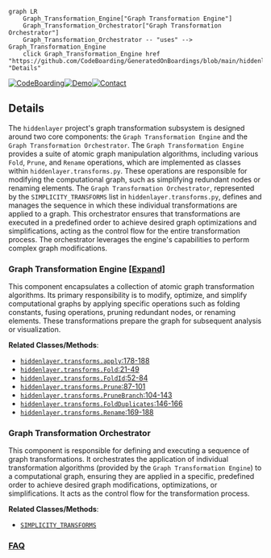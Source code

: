 ```mermaid
graph LR
    Graph_Transformation_Engine["Graph Transformation Engine"]
    Graph_Transformation_Orchestrator["Graph Transformation Orchestrator"]
    Graph_Transformation_Orchestrator -- "uses" --> Graph_Transformation_Engine
    click Graph_Transformation_Engine href "https://github.com/CodeBoarding/GeneratedOnBoardings/blob/main/hiddenlayer/Graph_Transformation_Engine.md" "Details"
```

[![CodeBoarding](https://img.shields.io/badge/Generated%20by-CodeBoarding-9cf?style=flat-square)](https://github.com/CodeBoarding/GeneratedOnBoardings)[![Demo](https://img.shields.io/badge/Try%20our-Demo-blue?style=flat-square)](https://www.codeboarding.org/demo)[![Contact](https://img.shields.io/badge/Contact%20us%20-%20contact@codeboarding.org-lightgrey?style=flat-square)](mailto:contact@codeboarding.org)

## Details

The `hiddenlayer` project's graph transformation subsystem is designed around two core components: the `Graph Transformation Engine` and the `Graph Transformation Orchestrator`. The `Graph Transformation Engine` provides a suite of atomic graph manipulation algorithms, including various `Fold`, `Prune`, and `Rename` operations, which are implemented as classes within `hiddenlayer.transforms.py`. These operations are responsible for modifying the computational graph, such as simplifying redundant nodes or renaming elements. The `Graph Transformation Orchestrator`, represented by the `SIMPLICITY_TRANSFORMS` list in `hiddenlayer.transforms.py`, defines and manages the sequence in which these individual transformations are applied to a graph. This orchestrator ensures that transformations are executed in a predefined order to achieve desired graph optimizations and simplifications, acting as the control flow for the entire transformation process. The orchestrator leverages the engine's capabilities to perform complex graph modifications.

### Graph Transformation Engine [[Expand]](./Graph_Transformation_Engine.md)
This component encapsulates a collection of atomic graph transformation algorithms. Its primary responsibility is to modify, optimize, and simplify computational graphs by applying specific operations such as folding constants, fusing operations, pruning redundant nodes, or renaming elements. These transformations prepare the graph for subsequent analysis or visualization.


**Related Classes/Methods**:

- <a href="https://github.com/waleedka/hiddenlayer/blob/master/hiddenlayer/transforms.py#L178-L188" target="_blank" rel="noopener noreferrer">`hiddenlayer.transforms.apply`:178-188</a>
- <a href="https://github.com/waleedka/hiddenlayer/blob/master/hiddenlayer/transforms.py#L21-L49" target="_blank" rel="noopener noreferrer">`hiddenlayer.transforms.Fold`:21-49</a>
- <a href="https://github.com/waleedka/hiddenlayer/blob/master/hiddenlayer/transforms.py#L52-L84" target="_blank" rel="noopener noreferrer">`hiddenlayer.transforms.FoldId`:52-84</a>
- <a href="https://github.com/waleedka/hiddenlayer/blob/master/hiddenlayer/transforms.py#L87-L101" target="_blank" rel="noopener noreferrer">`hiddenlayer.transforms.Prune`:87-101</a>
- <a href="https://github.com/waleedka/hiddenlayer/blob/master/hiddenlayer/transforms.py#L104-L143" target="_blank" rel="noopener noreferrer">`hiddenlayer.transforms.PruneBranch`:104-143</a>
- <a href="https://github.com/waleedka/hiddenlayer/blob/master/hiddenlayer/transforms.py#L146-L166" target="_blank" rel="noopener noreferrer">`hiddenlayer.transforms.FoldDuplicates`:146-166</a>
- <a href="https://github.com/waleedka/hiddenlayer/blob/master/hiddenlayer/transforms.py#L169-L188" target="_blank" rel="noopener noreferrer">`hiddenlayer.transforms.Rename`:169-188</a>


### Graph Transformation Orchestrator
This component is responsible for defining and executing a sequence of graph transformations. It orchestrates the application of individual transformation algorithms (provided by the `Graph Transformation Engine`) to a computational graph, ensuring they are applied in a specific, predefined order to achieve desired graph modifications, optimizations, or simplifications. It acts as the control flow for the transformation process.


**Related Classes/Methods**:

- <a href="https://github.com/waleedka/hiddenlayer/blob/master/hiddenlayer/transforms.py" target="_blank" rel="noopener noreferrer">`SIMPLICITY_TRANSFORMS`</a>




### [FAQ](https://github.com/CodeBoarding/GeneratedOnBoardings/tree/main?tab=readme-ov-file#faq)